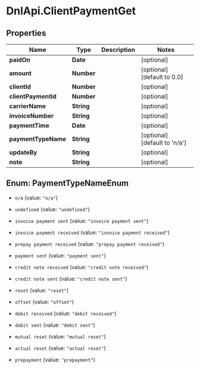 # DnlApi.ClientPaymentGet

## Properties
Name | Type | Description | Notes
------------ | ------------- | ------------- | -------------
**paidOn** | **Date** |  | [optional] 
**amount** | **Number** |  | [optional] [default to 0.0]
**clientId** | **Number** |  | [optional] 
**clientPaymentId** | **Number** |  | [optional] 
**carrierName** | **String** |  | [optional] 
**invoiceNumber** | **String** |  | [optional] 
**paymentTime** | **Date** |  | [optional] 
**paymentTypeName** | **String** |  | [optional] [default to &#39;n/a&#39;]
**updateBy** | **String** |  | [optional] 
**note** | **String** |  | [optional] 


<a name="PaymentTypeNameEnum"></a>
## Enum: PaymentTypeNameEnum


* `n/a` (value: `"n/a"`)

* `undefined` (value: `"undefined"`)

* `invoice payment sent` (value: `"invoice payment sent"`)

* `invoice payment received` (value: `"invoice payment received"`)

* `prepay payment received` (value: `"prepay payment received"`)

* `payment sent` (value: `"payment sent"`)

* `credit note received` (value: `"credit note received"`)

* `credit note sent` (value: `"credit note sent"`)

* `reset` (value: `"reset"`)

* `offset` (value: `"offset"`)

* `debit received` (value: `"debit received"`)

* `debit sent` (value: `"debit sent"`)

* `mutual reset` (value: `"mutual reset"`)

* `actual reset` (value: `"actual reset"`)

* `prepayment` (value: `"prepayment"`)




